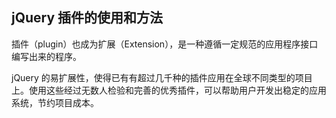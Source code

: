 ## jQuery 插件的使用和方法 ##

插件（plugin）也成为扩展（Extension），是一种遵循一定规范的应用程序接口编写出来的程序。

jQuery 的易扩展性，使得已有有超过几千种的插件应用在全球不同类型的项目上。使用这些经过无数人检验和完善的优秀插件，可以帮助用户开发出稳定的应用系统，节约项目成本。